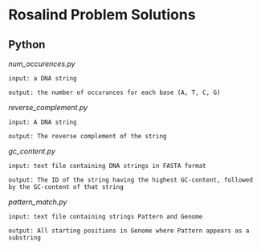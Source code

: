# Rosalind Problem Solutions
## Python

*num_occurences.py*

	input: a DNA string

	output: the number of occurances for each base (A, T, C, G)

*reverse_complement.py*

	input: A DNA string
	
	output: The reverse complement of the string

*gc_content.py*

	input: text file containing DNA strings in FASTA format 

	output: The ID of the string having the highest GC-content, followed by the GC-content of that string


*pattern_match.py*

	input: text file containing strings Pattern and Genome 

	output: All starting positions in Genome where Pattern appears as a substring
